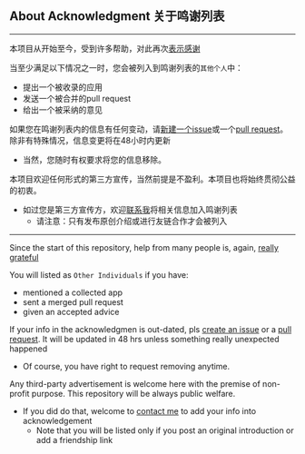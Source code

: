 ## About Acknowledgment  关于鸣谢列表

---

本项目从开始至今，受到许多帮助，对此再次[表示感谢](https://github.com/EMLVIRUS/Amazing-Windows-Apps/blob/master/acknowledgement.md)

当至少满足以下情况之一时，您会被列入到鸣谢列表的`其他个人`中：
* 提出一个被收录的应用
* 发送一个被合并的pull request
* 给出一个被采纳的意见

如果您在鸣谢列表内的信息有任何变动，请[新建一个issue](https://github.com/EMLVIRUS/Amazing-Windows-Apps/issues/new)或一个[pull request](https://github.com/EMLVIRUS/Amazing-Windows-Apps/pull/new/master)。除非有特殊情况，信息变更将在48小时内更新
* 当然，您随时有权要求将您的信息移除。

本项目欢迎任何形式的第三方宣传，当然前提是不盈利。本项目也将始终贯彻公益的初衷。
* 如过您是第三方宣传方，欢迎[联系我](mailto:EMLVIRUS@outlook.com)将相关信息加入鸣谢列表
    * 请注意：只有发布原创介绍或进行友链合作才会被列入

---

Since the start of this repository, help from many people is, again, [really grateful](https://github.com/EMLVIRUS/Amazing-Windows-Apps/blob/master/acknowledgement.md)

You will listed as `Other Individuals` if you have:
* mentioned a collected app
* sent a merged pull request
* given an accepted advice

If your info in the acknowledgmen is out-dated, pls [create an issue](https://github.com/EMLVIRUS/Amazing-Windows-Apps/issues/new) or a [pull request](https://github.com/EMLVIRUS/Amazing-Windows-Apps/pull/new/master). It will be updated in 48 hrs unless something really unexpected happened
* Of course, you have right to request removing anytime.

Any third-party advertisement is welcome here with the premise of non-profit purpose. This repository will be always public welfare.
* If you did do that, welcome to [contact me](mailto:EMLVIRUS@outlook.com) to add your info into acknowledgement
    * Note that you will be listed only if you post an original introduction or add a friendship link